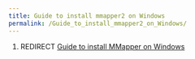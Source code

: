 ```yaml
---
title: Guide to install mmapper2 on Windows
permalink: /Guide_to_install_mmapper2_on_Windows/
---
```


1.  REDIRECT [Guide to install MMapper on
    Windows](Guide_to_install_MMapper_on_Windows "wikilink")
